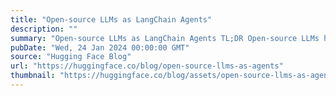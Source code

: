 ```yaml
---
title: "Open-source LLMs as LangChain Agents"
description: ""
summary: "Open-source LLMs as LangChain Agents TL;DR Open-source LLMs have now reached a performance level tha..."
pubDate: "Wed, 24 Jan 2024 00:00:00 GMT"
source: "Hugging Face Blog"
url: "https://huggingface.co/blog/open-source-llms-as-agents"
thumbnail: "https://huggingface.co/blog/assets/open-source-llms-as-agents/thumbnail_open_source_agents.png"
---
```


